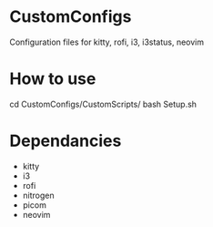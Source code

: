 # CustomConfigs

Configuration files for kitty, rofi, i3, i3status, neovim

# How to use

<html>
  <body>
    cd CustomConfigs/CustomScripts/
    bash Setup.sh
  </body>
</html>
  
# Dependancies
<ul>
  <li>kitty</li>
  <li>i3</li>
  <li>rofi</li>
  <li>nitrogen</li>
  <li>picom</li>
  <li>neovim</li>
</ul>
